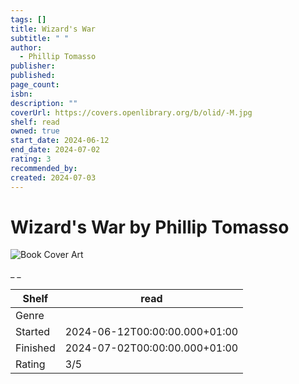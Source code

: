 ```yaml
---
tags: []
title: Wizard's War
subtitle: " "
author:
  - Phillip Tomasso
publisher:
published:
page_count:
isbn:
description: ""
coverUrl: https://covers.openlibrary.org/b/olid/-M.jpg
shelf: read
owned: true
start_date: 2024-06-12
end_date: 2024-07-02
rating: 3
recommended_by:
created: 2024-07-03
---
```


# Wizard's War by Phillip Tomasso

![Book Cover Art](https://covers.openlibrary.org/b/olid/-M.jpg)

_ _

| Shelf | read |
| --- | --- |
| Genre |  |
| Started | 2024-06-12T00:00:00.000+01:00 |
| Finished | 2024-07-02T00:00:00.000+01:00 |
| Rating | 3/5 |

